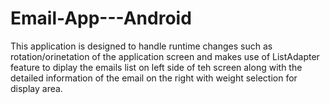 # Email-App---Android

This application is designed to handle runtime changes such as rotation/orinetation of the application screen and makes use of ListAdapter feature to diplay the emails list on left side of teh screen along with the detailed information of the email on the right with weight selection for display area.
